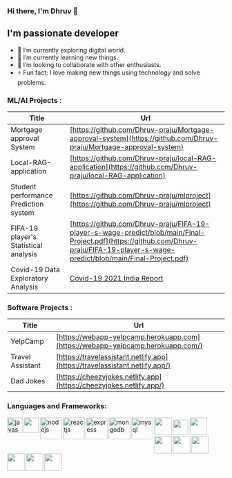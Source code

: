 ### Hi there, I'm Dhruv 👋

## I'm passionate developer

- 🔭 I’m currently exploring digital world.
- 🌱 I’m currently learning new things.
- 👯 I’m looking to collaborate with other enthusiasts.
- ⚡ Fun fact: I love making new things using technology and solve problems.

### ML/AI Projects :

| Title | Url | 
| ----------- | ----------- |
| Mortgage approval System | [https://github.com/Dhruv-praju/Mortgage-approval-system](https://github.com/Dhruv-praju/Mortgage-approval-system) |
| Local-RAG-application | [https://github.com/Dhruv-praju/local-RAG-application](https://github.com/Dhruv-praju/local-RAG-application)|
| Student performance Prediction system | [https://github.com/Dhruv-praju/mlproject](https://github.com/Dhruv-praju/mlproject)|
| FIFA-19 player's Statistical analysis | [https://github.com/Dhruv-praju/FIFA-19-player-s-wage-predict/blob/main/Final-Project.pdf](https://github.com/Dhruv-praju/FIFA-19-player-s-wage-predict/blob/main/Final-Project.pdf) |
| Covid-19 Data Exploratory Analysis | [Covid-19 2021 India Report](https://nbviewer.org/github/Dhruv-praju/COVID-19-Tracker/blob/main/India/Indian_Complete_COVID-19_Analysis.ipynb) |

### Software Projects :
| Title | Url | 
| ----------- | ----------- |
| YelpCamp | [https://webapp-yelpcamp.herokuapp.com](https://webapp-yelpcamp.herokuapp.com/) |
| Travel Assistant | [https://travelassistant.netlify.app](https://travelassistant.netlify.app/) |
| Dad Jokes | [https://cheezyjokes.netlify.app](https://cheezyjokes.netlify.app/) |


### Languages and Frameworks:

<img width="35px" align='left' alt='javascript' src='https://cdn.jsdelivr.net/gh/devicons/devicon/icons/javascript/javascript-plain.svg'>
<img width="35px" align='left' alt='' src='https://cdn.jsdelivr.net/gh/devicons/devicon/icons/python/python-original.svg'>
<img width="35px" alt='' src='https://cdn.jsdelivr.net/gh/devicons/devicon/icons/java/java-original.svg'>
<img width="50rem" alt='nodejs' align='left' src='https://cdn.jsdelivr.net/gh/devicons/devicon/icons/nodejs/nodejs-original.svg'>
<img width="50rem" alt='reactjs' align='left' src='https://cdn.jsdelivr.net/gh/devicons/devicon/icons/react/react-original.svg'>
<img width="50rem" alt='express' align='left' src='https://cdn.jsdelivr.net/gh/devicons/devicon/icons/express/express-original.svg'>
<img width="50rem" alt='mongodb' align='left' src='https://cdn.jsdelivr.net/gh/devicons/devicon/icons/mongodb/mongodb-plain-wordmark.svg'>
<img width="50rem" alt='mysql' align='left' src='https://cdn.jsdelivr.net/gh/devicons/devicon/icons/mysql/mysql-original-wordmark.svg'>

<img width="40px" align='python' align='left'  src="https://cdn.jsdelivr.net/gh/devicons/devicon@latest/icons/python/python-original.svg" />
<img width="40px" align='left' align='scikit-learn' src="https://cdn.jsdelivr.net/gh/devicons/devicon@latest/icons/scikitlearn/scikitlearn-original.svg" />
<img width="40px" align='left' align='pytorch' src="https://cdn.jsdelivr.net/gh/devicons/devicon@latest/icons/pytorch/pytorch-original.svg" />
<img width="40px" align='left' align='left' src="https://cdn.jsdelivr.net/gh/devicons/devicon@latest/icons/apachespark/apachespark-original-wordmark.svg" />
<img width="40px" align='left' align='left' src="https://cdn.jsdelivr.net/gh/devicons/devicon@latest/icons/amazonwebservices/amazonwebservices-original-wordmark.svg" />
<img width="40px" align='left' align='left' src="https://cdn.jsdelivr.net/gh/devicons/devicon@latest/icons/apacheairflow/apacheairflow-original-wordmark.svg" />
<img width="40px" align='left' align='left' src="https://cdn.jsdelivr.net/gh/devicons/devicon@latest/icons/apachekafka/apachekafka-original-wordmark.svg" />
<img width="40px" align='left' align='left' src="https://cdn.jsdelivr.net/gh/devicons/devicon@latest/icons/docker/docker-original.svg" />
                    

